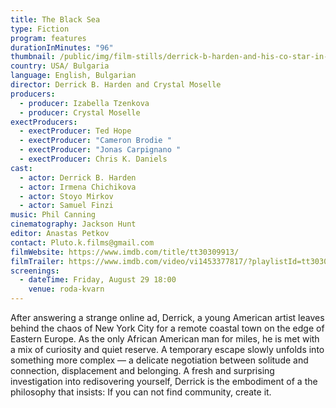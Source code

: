 ```yaml
---
title: The Black Sea
type: Fiction
program: features
durationInMinutes: "96"
thumbnail: /public/img/film-stills/derrick-b-harden-and-his-co-star-in-bulgaria-in-the-2024-movie-the-black-sea.avif
country: USA/ Bulgaria
language: English, Bulgarian
director: Derrick B. Harden and Crystal Moselle
producers:
  - producer: Izabella Tzenkova
  - producer: Crystal Moselle
exectProducers:
  - exectProducer: Ted Hope
  - exectProducer: "Cameron Brodie "
  - exectProducer: "Jonas Carpignano "
  - exectProducer: Chris K. Daniels
cast:
  - actor: Derrick B. Harden
  - actor: Irmena Chichikova
  - actor: Stoyo Mirkov
  - actor: Samuel Finzi
music: Phil Canning
cinematography: Jackson Hunt
editor: Anastas Petkov
contact: Pluto.k.films@gmail.com
filmWebsite: https://www.imdb.com/title/tt30309913/
filmTrailer: https://www.imdb.com/video/vi1453377817/?playlistId=tt30309913&ref_=tt_ov_pr_ov_vi
screenings:
  - dateTime: Friday, August 29 18:00
    venue: roda-kvarn
---
```

After answering a strange online ad, Derrick, a young American artist leaves behind the chaos of New York City for a remote coastal town on the edge of Eastern Europe. As the only African American man for miles, he is met with a mix of curiosity and quiet reserve. A temporary escape slowly unfolds into something more complex — a delicate negotiation between solitude and connection, displacement and belonging. A fresh and surprising investigation into redisovering yourself, Derrick is the embodiment of a the philosophy that insists: If you can not find community, create it.
